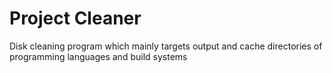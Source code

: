 # Project Cleaner

Disk cleaning program which mainly targets output and cache directories of programming languages and build systems